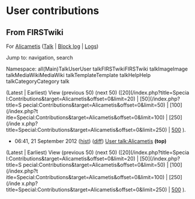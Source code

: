 # User contributions

## From FIRSTwiki

For [Alicametis](/index.php?title=User:Alicametis&action=edit "User:Alicametis") ([Talk](User_talk:Alicametis "User
talk:Alicametis") | [Block log](/index.php?title=Special:Log&type=block&page=User:Alicametis "Special:Log") | [Logs](/index.php?title=Special:Log&user=Alicametis "Special:Log"))

Jump to: navigation, search

Namespace: all(Main)TalkUserUser talkFIRSTwikiFIRSTwiki talkImageImage talkMediaWikiMediaWiki talkTemplateTemplate talkHelpHelp talkCategoryCategory talk

(Latest | Earliest) View (previous 50) (next 50) ([20](/index.php?title=Specia
l:Contributions&target=Alicametis&offset=0&limit=20) | [50](/index.php?title=S
pecial:Contributions&target=Alicametis&offset=0&limit=50) | [100](/index.php?t
itle=Special:Contributions&target=Alicametis&offset=0&limit=100) | [250](/inde
x.php?title=Special:Contributions&target=Alicametis&offset=0&limit=250) | [500](/index.php?title=Special:Contributions&target=Alicametis&offset=0&limit=500) ).

- 06:41, 21 September 2012 ([hist](/index.php?title=User_talk:Alicametis&action=history "User talk:Alicametis")) ([diff](/index.php?title=User_talk:Alicametis&diff=prev&oldid=774344 "User talk:Alicametis")) [User talk:Alicametis](User_talk:Alicametis "User talk:Alicametis") **(top)**

(Latest | Earliest) View (previous 50) (next 50) ([20](/index.php?title=Specia
l:Contributions&target=Alicametis&offset=0&limit=20) | [50](/index.php?title=S
pecial:Contributions&target=Alicametis&offset=0&limit=50) | [100](/index.php?t
itle=Special:Contributions&target=Alicametis&offset=0&limit=100) | [250](/inde
x.php?title=Special:Contributions&target=Alicametis&offset=0&limit=250) | [500](/index.php?title=Special:Contributions&target=Alicametis&offset=0&limit=500) ).
